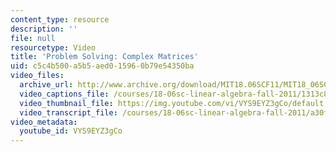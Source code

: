 ```yaml
---
content_type: resource
description: ''
file: null
resourcetype: Video
title: 'Problem Solving: Complex Matrices'
uid: c5c4b500-a5b5-aed0-1596-0b79e54350ba
video_files:
  archive_url: http://www.archive.org/download/MIT18.06SCF11/MIT18_06SC_110711_D2_300k.mp4
  video_captions_file: /courses/18-06sc-linear-algebra-fall-2011/1313c8abaaf356f386412fb3c83a2e5f_VYS9EYZ3gCo.vtt
  video_thumbnail_file: https://img.youtube.com/vi/VYS9EYZ3gCo/default.jpg
  video_transcript_file: /courses/18-06sc-linear-algebra-fall-2011/a30fc93b54c4c886b69eb617f6471973_VYS9EYZ3gCo.pdf
video_metadata:
  youtube_id: VYS9EYZ3gCo
---
```

